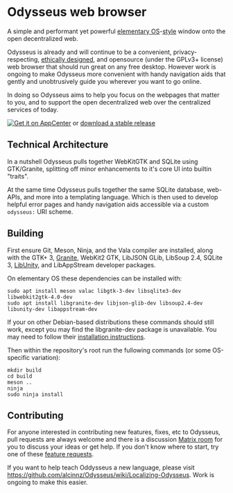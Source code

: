 Odysseus web browser
====================

A simple and performant yet powerful [elementary OS](https://elementary.io/)-[style](https://elementary.io/docs/human-interface-guidelines) window onto the open decentralized web.

Odysseus is already and will continue to be a convenient, privacy-respecting,
[ethically designed](https://2017.ind.ie/ethical-design/), and opensource
(under the GPLv3+ license) web browser that should run great on any free desktop.
However work is ongoing to make Odysseus more convenient with handy navigation
aids that gently and unobtrusively guide you wherever you want to go online.

In doing so Odysseus aims to help you focus on the webpages that matter to you,
and to support the open decentralized web over the centralized services of today.

[![Get it on AppCenter](https://appcenter.elementary.io/badge.svg)](https://appcenter.elementary.io/com.github.alcinnz.odysseus.desktop) or [download a stable release](https://github.com/alcinnz/Odysseus/releases)

Technical Architecture
----------------------
In a nutshell Odysseus pulls together WebKitGTK and SQLite using GTK/Granite, splitting off minor enhancements to it's core UI into builtin "traits".

At the same time Odysseus pulls together the same SQLite database, web-APIs, and more into a templating language. Which is then used to develop helpful error pages and handy navigation aids accessible via a custom `odysseus:` URI scheme.

Building
----------

First ensure Git, Meson, Ninja, and the Vala compiler are installed, along with the GTK+ 3, [Granite](https://github.com/elementary/granite), WebKit2 GTK, LibJSON GLib, LibSoup 2.4, SQLite 3, [LibUnity](https://launchpad.net/libunity), and LibAppStream developer packages.

On elementary OS these dependencies can be installed with:

    sudo apt install meson valac libgtk-3-dev libsqlite3-dev libwebkit2gtk-4.0-dev
    sudo apt install libgranite-dev libjson-glib-dev libsoup2.4-dev libunity-dev libappstream-dev

If your on other Debian-based distributions these commands should still work, except you may find the libgranite-dev package is unavailable. You may need to follow their [installation instructions](https://github.com/elementary/granite).

Then within the repository's root run the fullowing commands (or some OS-specific variation):

    mkdir build
    cd build
    meson ..
    ninja
    sudo ninja install


Contributing
------------

For anyone interested in contributing new features, fixes, etc to Odysseus, pull requests are always welcome and there is a discussion [Matrix room](https://riot.im/app/#/room/#odysseus-web:matrix.org) for you to discuss your ideas or get help. If you don't know where to start, try one of these [feature requests](https://github.com/alcinnz/Odysseus/issues?q=is%3Aopen+is%3Aissue+label%3AEasy+label%3A%22help+wanted%22).

If you want to help teach Oddysseus a new language, please visit https://github.com/alcinnz/Odysseus/wiki/Localizing-Odysseus. Work is ongoing to make this easier.
